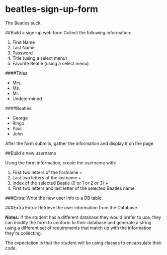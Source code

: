 # beatles-sign-up-form
The Beatles suck.

##Build a sign-up web form
Collect the following information:

1. First Name
2. Last Name
3. Password
4. Title (using a select menu)
5. Favorite Beatle (using a select menu)

####Titles
   * Mrs.
   * Ms.
   * Mr.
   * Undetermined

####Beatles
   * George
   * Ringo
   * Paul
   * John

After the form submits, gather the information and display it on the page.

##Build a new username

Using the form information, create the username with:

1. First two letters of the firstname +
2. Last two letters of the lastname +
3. Index of the selected Beatle (0 or 1 or 2 or 3) +
4. First two letters and last letter of the selected Beatles name.

###Extra:
Write the new user info to a DB table.

###Extra Extra:
Retrieve the user information from the Database.

**Notes:**
If the student has a different database they would prefer to use, they can modify the form to 
conform to their database and generate a string using a different set of requirements that match up with 
the information they're collecting.

The expectation is that the student will be using classes to encapsulate their code.
